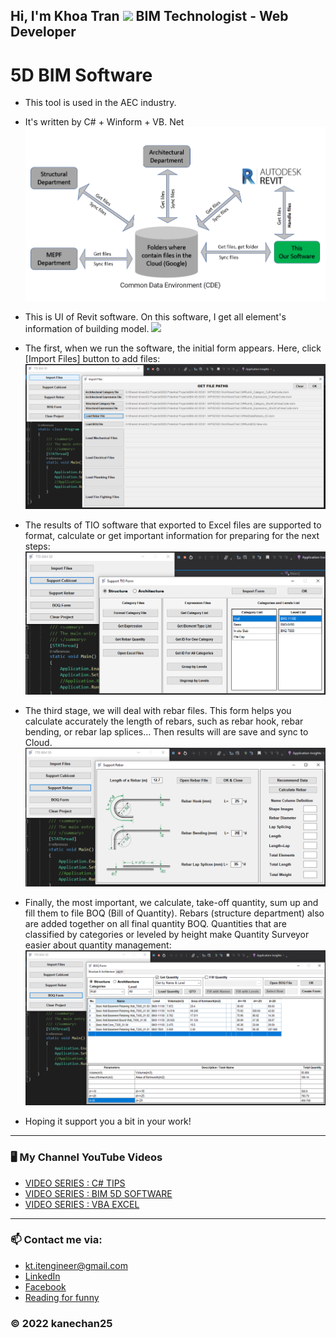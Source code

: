 ## Hi, I'm Khoa Tran <img src="https://media.giphy.com/media/hvRJCLFzcasrR4ia7z/giphy.gif" width="25px"> BIM Technologist - Web Developer 
# 5D BIM Software
- This tool is used in the AEC industry.
- It's written by C# + Winform + VB. Net
	<img src="https://github.com/kanechan25/5D-BIM-Software/blob/main/img/workflowSoftware.PNG">
- This is UI of Revit software. On this software, I get all element's information of building model.
	<img src="https://github.com/kanechan25/5D-BIM-Software/blob/main/img/5D_video_TTD_tool.mp4">
- The first, when we run the software, the initial form appears. Here, click [Import Files] button to add files:
	<img src="https://github.com/kanechan25/5D-BIM-Software/blob/main/img/1.%20ImportFiles.PNG">
- The results of TIO software that exported to Excel files are supported to format, calculate or get important information for preparing for the next steps:
	<img src="https://github.com/kanechan25/5D-BIM-Software/blob/main/img/2.%20SupportTIO.PNG">
- The third stage, we will deal with rebar files. This form helps you calculate accurately the length of rebars, such as rebar hook, rebar bending, or rebar lap splices...
	Then results will are save and sync to Cloud.
	<img src="https://github.com/kanechan25/5D-BIM-Software/blob/main/img/3.%20SupportRebars.PNG">
- Finally, the most important, we calculate, take-off quantity, sum up and fill them to file BOQ (Bill of Quantity).
Rebars (structure department) also are added together on all final quantity BOQ.
	Quantities that are classified by categories or leveled by height make Quantity Surveyor easier about quantity management:
	<img src="https://github.com/kanechan25/5D-BIM-Software/blob/main/img/4.%20BOQform.PNG">

- Hoping it support you a bit in your work!
---

### 🖥 My Channel YouTube Videos

<!-- YOUTUBE:START -->
- [VIDEO SERIES : C# TIPS](https://www.youtube.com/watch?v=IXaVxcmtZks&t=90s&ab_channel=BIMProgress)
- [VIDEO SERIES : BIM 5D SOFTWARE](https://www.youtube.com/playlist?list=PLJPnxfYoe9IqRw9Rt-lozInuOH0PVOBKR)
- [VIDEO SERIES : VBA EXCEL](https://www.youtube.com/playlist?list=PLJPnxfYoe9IruY9Pfd7gx1d4PIVPR3hxq)
<!-- YOUTUBE:END -->

---

### 📫 Contact me via:
- kt.itengineer@gmail.com
- [LinkedIn](https://www.linkedin.com/in/khoatran2593/)
- [Facebook](https://www.facebook.com/khoa2425/)
- [Reading for funny](https://ngoatv.blogspot.com/)
### © 2022 kanechan25
